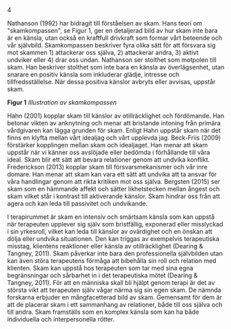 4

Nathanson (1992) har bidragit till förståelsen av skam. Hans teori om
"skamkompassen", se Figur 1, ger en detaljerad bild av hur skam inte bara är en känsla, utan
också en kraftfull drivkraft som formar vårt beteende och vår självbild. Skamkompassen
beskriver fyra olika sätt för att försvara sig mot skammen 1) attackerar oss själva, 2) attackerar
andra, 3) aktivt undviker eller 4) drar oss undan. Nathanson ser stolthet som motpolen till skam.
Han beskriver stolthet som inte bara en känsla av överlägsenhet, utan snarare en positiv känsla
som inkluderar glädje, intresse och tillfredsställelse. När dessa positiva känslor avbryts eller
avvisas, uppstår skam.

**Figur 1**
*Illustration av skamkompassen*

Hahn (2001) kopplar skam till känslor av otillräcklighet och fördömande. Han betonar
vikten av anknytning och menar att bristande intoning från primära vårdgivaren kan lägga
grunden för skam. Enligt Hahn uppstår skam när det finns en klyfta mellan vårt idealjag och
vårt upplevda jag. Beck-Friis (2009) förstärker kopplingen mellan skam och idealjaget. Han
menar att skam uppstår när vi känner oss avslöjade eller bedömda i förhållande till våra ideal.
Skam blir ett sätt att bevara relationer genom att undvika konflikt. Frederickson (2013) kopplar
skam till försvarsmekanismer och vår inre domare. Han menar att skam kan vara ett sätt att
undvika att ta ansvar för våra handlingar genom att rikta kritiken mot oss själva. Bergsten
(2015) ser skam som en hämmande affekt och sätter likhetstecken mellan ångest och skam
vilket står i kontrast till aktiverande känslor. Skam hindrar oss från att agera och kan leda till
passivitet och undvikande.

I terapirummet är skam en intensiv och smärtsam känsla som kan uppstå när terapeuten
upplever sig själv som bristfällig, exponerad eller misslyckad i sin yrkesroll, vilket kan leda till
känslor av ovärdighet och en önskan att dölja eller undvika situationen. Den kan triggas av
exempelvis terapeutiska misstag, klientens reaktioner eller känsla av otillräcklighet (Dearing &
Tangney, 2011). Skam påverkar inte bara den professionella självbilden utan kan även störa
terapeutens förmåga att bibehålla sin roll och relation med klienten. Skam kan uppstå hos
terapeuten som tar med sina egna begränsningar och sårbarhet in i det terapeutiska mötet
(Dearing & Tangney, 2011). För att en människa skall bli hjälpt genom terapi är det av största
vikt att terapeuten själv vågar närma sig sin egen skam. De nämnda forskarna erbjuder en
mångfacetterad bild av skam. Gemensamt för dem är att de placerar skam i ett sammanhang av
relationer, både till oss själva och till andra. Skam framställs som en komplex känsla som kan
ha både individuella och interpersonella rötter.

